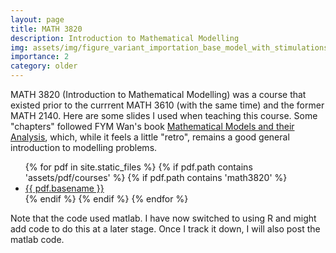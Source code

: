 ```yaml
---
layout: page
title: MATH 3820
description: Introduction to Mathematical Modelling
img: assets/img/figure_variant_importation_base_model_with_stimulations.png
importance: 2
category: older
---
```


MATH 3820 (Introduction to Mathematical Modelling) was a course that existed prior to the currrent MATH 3610 (with the same time) and the former MATH 2140. Here are some slides I used when teaching this course. Some "chapters" followed FYM Wan's book [Mathematical Models and their Analysis](https://books.google.ca/books/about/Mathematical_Models_and_Their_Analysis.html?id=kN8nAQAAIAAJ), which, while it feels a little "retro", remains a good general introduction to modelling problems.

<ul>
{% for pdf in site.static_files %}
  {% if pdf.path contains 'assets/pdf/courses' %}
    {% if pdf.path contains 'math3820' %}
        <li><a href="{{ pdf.path }}">{{ pdf.basename }}</a></li>
    {% endif %}
  {% endif %}
{% endfor %}
</ul>

Note that the code used matlab. I have now switched to using R and might add code to do this at a later stage. Once I track it down, I will also post the matlab code.
